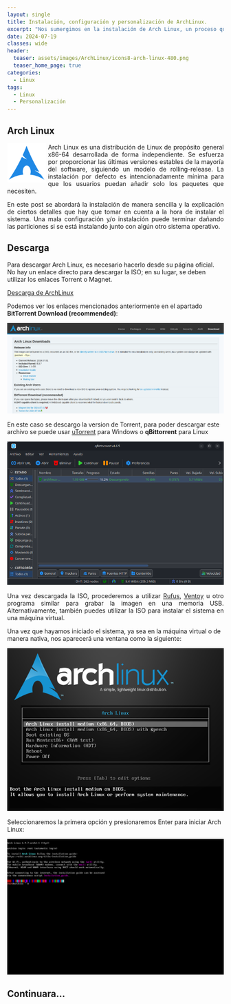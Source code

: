 ```yaml
---
layout: single
title: Instalación, configuración y personalización de ArchLinux.
excerpt: "Nos sumergimos en la instalación de Arch Linux, un proceso que puede parecer un gran reto al principio, pero que en realidad es muy sencillo. Además, la personalización del sistema abre un mundo de posibilidades, permitiéndote adaptar cada detalle a tus necesidades y preferencias."
date: 2024-07-19
classes: wide
header:
  teaser: assets/images/ArchLinux/icons8-arch-linux-480.png
  teaser_home_page: true
categories:
  - Linux
tags:
  - Linux
  - Personalización
---
```


## Arch Linux

<p style="text-align: justify;">
    <img src="/assets/images/ArchLinux/icons8-arch-linux-480.png" style="float: left; margin: 0 5px 0 0; width: 90px; height: auto;">
    Arch Linux es una distribución de Linux de propósito general x86-64 desarrollada de forma independiente. Se esfuerza por proporcionar las últimas versiones estables de la mayoría del software, siguiendo un modelo de rolling-release. La instalación por defecto es intencionadamente mínima para que los usuarios puedan añadir solo los paquetes que necesiten.
</p>

<p style="text-align: justify;">
En este post se abordará la instalación de manera sencilla y la explicación de ciertos detalles que hay que tomar en cuenta a la hora de instalar el sistema. Una mala configuración y/o instalación puede terminar dañando las particiones si se está instalando junto con algún otro sistema operativo.
</p>

## Descarga
Para descargar Arch Linux, es necesario hacerlo desde su página oficial. No hay un enlace directo para descargar la ISO; en su lugar, se deben utilizar los enlaces Torrent o Magnet.

[Descarga de ArchLinux](https://archlinux.org/download/)

Podemos ver los enlaces mencionados anteriormente en el apartado **BitTorrent Download (recommended)**:

<p align="center">
<img src="/assets/images/ArchLinux/ArchPagina.png">
</p>

En este caso se descargo la version de Torrent, para poder descargar este archivo se puede usar [uTorrent](https://www.utorrent.com/) para Windows o **qBittorrent** para Linux

<p align="center">
<img src="/assets/images/ArchLinux/utorret.png">
</p>
<p style="text-align: justify;"> 
Una vez descargada la ISO, procederemos a utilizar <a href="https://rufus.ie/es/">Rufus</a>, <a href="https://www.ventoy.net/en/download.html">Ventoy</a> u otro programa similar para grabar la imagen en una memoria USB. Alternativamente, también puedes utilizar la ISO para instalar el sistema en una máquina virtual.

Una vez que hayamos iniciado el sistema, ya sea en la máquina virtual o de manera nativa, nos aparecerá una ventana como la siguiente:

<p style="text-align: center;">
<img src="/assets/images/ArchLinux/EFFI.png" alt="Ventana de inicio de Arch Linux">
</p>

Seleccionaremos la primera opción y presionaremos Enter para iniciar Arch Linux:

<p style="text-align: center;">
<img src="/assets/images/ArchLinux/bienvenida.png" alt="Pantalla de bienvenida de Arch Linux">
</p>
</p>

## Continuara...